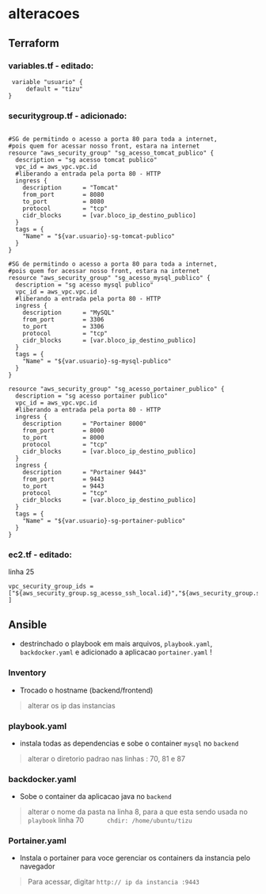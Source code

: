 # alteracoes

## Terraform

### variables.tf - editado:
```
 variable "usuario" {
     default = "tizu"
}
```

### securitygroup.tf - adicionado:
```

#SG de permitindo o acesso a porta 80 para toda a internet, 
#pois quem for acessar nosso front, estara na internet
resource "aws_security_group" "sg_acesso_tomcat_publico" {
  description = "sg acesso tomcat publico"
  vpc_id = aws_vpc.vpc.id
  #liberando a entrada pela porta 80 - HTTP
  ingress {
    description      = "Tomcat"
    from_port        = 8080
    to_port          = 8080
    protocol         = "tcp"
    cidr_blocks      = [var.bloco_ip_destino_publico]
  }
  tags = {
    "Name" = "${var.usuario}-sg-tomcat-publico"
  }
}

#SG de permitindo o acesso a porta 80 para toda a internet, 
#pois quem for acessar nosso front, estara na internet
resource "aws_security_group" "sg_acesso_mysql_publico" {
  description = "sg acesso mysql publico"
  vpc_id = aws_vpc.vpc.id
  #liberando a entrada pela porta 80 - HTTP
  ingress {
    description      = "MySQL"
    from_port        = 3306
    to_port          = 3306
    protocol         = "tcp"
    cidr_blocks      = [var.bloco_ip_destino_publico]
  }
  tags = {
    "Name" = "${var.usuario}-sg-mysql-publico"
  }
}

resource "aws_security_group" "sg_acesso_portainer_publico" {
  description = "sg acesso portainer publico"
  vpc_id = aws_vpc.vpc.id
  #liberando a entrada pela porta 80 - HTTP
  ingress {
    description      = "Portainer 8000"
    from_port        = 8000
    to_port          = 8000
    protocol         = "tcp"
    cidr_blocks      = [var.bloco_ip_destino_publico]
  }
  ingress {
    description      = "Portainer 9443"
    from_port        = 9443
    to_port          = 9443
    protocol         = "tcp"
    cidr_blocks      = [var.bloco_ip_destino_publico]
  }
  tags = {
    "Name" = "${var.usuario}-sg-portainer-publico"
  }
}
```

### ec2.tf - editado:
linha 25
```  
vpc_security_group_ids = ["${aws_security_group.sg_acesso_ssh_local.id}","${aws_security_group.sg_acesso_web_publico.id}","${aws_security_group.sg_acesso_tomcat_publico.id}","${aws_security_group.sg_acesso_mysql_publico.id}","${aws_security_group.sg_acesso_portainer_publico.id}" ]
```

## Ansible
- destrinchado o playbook em mais arquivos,
`playbook.yaml`, `backdocker.yaml` e adicionado a aplicacao `portainer.yaml` !

### Inventory
- Trocado o hostname (backend/frontend)
> alterar os ip das instancias

### playbook.yaml
- instala todas as dependencias e sobe o container `mysql` no `backend`
> alterar o diretorio padrao nas linhas : 70, 81 e 87

### backdocker.yaml
- Sobe o container da aplicacao java no `backend`
>  alterar o nome da pasta na linha 8, para a que esta sendo usada no `playbook` linha 70
```       chdir: /home/ubuntu/tizu ```

### Portainer.yaml
- Instala o portainer para voce gerenciar os containers da instancia pelo navegador
> Para acessar, digitar `http:// ip da instancia :9443`


